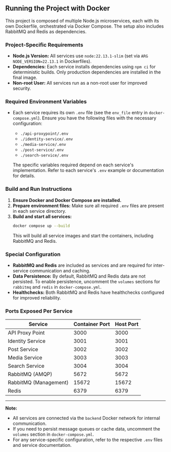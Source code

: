 ## Running the Project with Docker

This project is composed of multiple Node.js microservices, each with its own Dockerfile, orchestrated via Docker Compose. The setup also includes RabbitMQ and Redis as dependencies.

### Project-Specific Requirements
- **Node.js Version:** All services use `node:22.13.1-slim` (set via `ARG NODE_VERSION=22.13.1` in Dockerfiles).
- **Dependencies:** Each service installs dependencies using `npm ci` for deterministic builds. Only production dependencies are installed in the final image.
- **Non-root User:** All services run as a non-root user for improved security.

### Required Environment Variables
- Each service requires its own `.env` file (see the `env_file` entry in `docker-compose.yml`). Ensure you have the following files with the necessary configuration:
  - `./api-proxypoint/.env`
  - `./identity-service/.env`
  - `./media-service/.env`
  - `./post-service/.env`
  - `./search-service/.env`

  The specific variables required depend on each service's implementation. Refer to each service's `.env` example or documentation for details.

### Build and Run Instructions
1. **Ensure Docker and Docker Compose are installed.**
2. **Prepare environment files:** Make sure all required `.env` files are present in each service directory.
3. **Build and start all services:**
   ```sh
   docker compose up --build
   ```
   This will build all service images and start the containers, including RabbitMQ and Redis.

### Special Configuration
- **RabbitMQ and Redis** are included as services and are required for inter-service communication and caching.
- **Data Persistence:** By default, RabbitMQ and Redis data are not persisted. To enable persistence, uncomment the `volumes` sections for `rabbitmq` and `redis` in `docker-compose.yml`.
- **Healthchecks:** Both RabbitMQ and Redis have healthchecks configured for improved reliability.

### Ports Exposed Per Service
| Service                | Container Port | Host Port |
|------------------------|---------------|-----------|
| API Proxy Point        | 3000          | 3000      |
| Identity Service       | 3001          | 3001      |
| Post Service           | 3002          | 3002      |
| Media Service          | 3003          | 3003      |
| Search Service         | 3004          | 3004      |
| RabbitMQ (AMQP)        | 5672          | 5672      |
| RabbitMQ (Management)  | 15672         | 15672     |
| Redis                  | 6379          | 6379      |

---

**Note:**
- All services are connected via the `backend` Docker network for internal communication.
- If you need to persist message queues or cache data, uncomment the `volumes` section in `docker-compose.yml`.
- For any service-specific configuration, refer to the respective `.env` files and service documentation.
